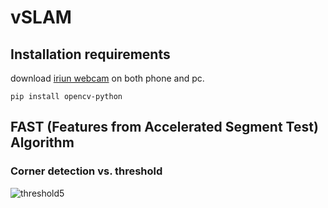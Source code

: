# vSLAM

## Installation requirements

download [iriun webcam](https://iriun.com/) on both phone and pc.

```pip install opencv-python```

## FAST (Features from Accelerated Segment Test) Algorithm

### Corner detection vs. threshold

<img
     src = "/fastexperiment/fastcorner_threshold(5).jpg"
     alt = "threshold5"
     title = "Fast Coner Detection (threshold = 5)">
